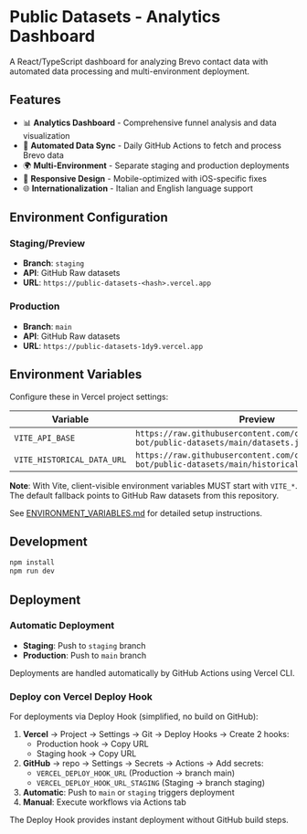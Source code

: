 # Public Datasets - Analytics Dashboard

A React/TypeScript dashboard for analyzing Brevo contact data with automated data processing and multi-environment deployment.

## Features

- 📊 **Analytics Dashboard** - Comprehensive funnel analysis and data visualization
- 🔄 **Automated Data Sync** - Daily GitHub Actions to fetch and process Brevo data
- 🌍 **Multi-Environment** - Separate staging and production deployments
- 🎨 **Responsive Design** - Mobile-optimized with iOS-specific fixes
- 🌐 **Internationalization** - Italian and English language support

## Environment Configuration

### Staging/Preview
- **Branch**: `staging`
- **API**: GitHub Raw datasets
- **URL**: `https://public-datasets-<hash>.vercel.app`

### Production
- **Branch**: `main`
- **API**: GitHub Raw datasets
- **URL**: `https://public-datasets-1dy9.vercel.app`

## Environment Variables

Configure these in Vercel project settings:

| Variable | Preview | Production |
|----------|---------|------------|
| `VITE_API_BASE` | `https://raw.githubusercontent.com/chiarasiniadvisor-bot/public-datasets/main/datasets.json` | `https://raw.githubusercontent.com/chiarasiniadvisor-bot/public-datasets/main/datasets.json` |
| `VITE_HISTORICAL_DATA_URL` | `https://raw.githubusercontent.com/chiarasiniadvisor-bot/public-datasets/main/historical-data.json` | `https://raw.githubusercontent.com/chiarasiniadvisor-bot/public-datasets/main/historical-data.json` |

**Note**: With Vite, client-visible environment variables MUST start with `VITE_*`. The default fallback points to GitHub Raw datasets from this repository.

See [ENVIRONMENT_VARIABLES.md](./ENVIRONMENT_VARIABLES.md) for detailed setup instructions.

## Development

```bash
npm install
npm run dev
```

## Deployment

### Automatic Deployment
- **Staging**: Push to `staging` branch
- **Production**: Push to `main` branch

Deployments are handled automatically by GitHub Actions using Vercel CLI.

### Deploy con Vercel Deploy Hook

For deployments via Deploy Hook (simplified, no build on GitHub):

1. **Vercel** → Project → Settings → Git → Deploy Hooks → Create 2 hooks:
   - Production hook → Copy URL
   - Staging hook → Copy URL
2. **GitHub** → repo → Settings → Secrets → Actions → Add secrets:
   - `VERCEL_DEPLOY_HOOK_URL` (Production → branch main)
   - `VERCEL_DEPLOY_HOOK_URL_STAGING` (Staging → branch staging)
3. **Automatic**: Push to `main` or `staging` triggers deployment
4. **Manual**: Execute workflows via Actions tab

The Deploy Hook provides instant deployment without GitHub build steps.
